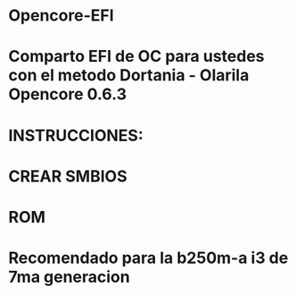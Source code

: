 # Opencore-EFI

# Comparto EFI de OC para  ustedes con el metodo Dortania - Olarila Opencore 0.6.3

# INSTRUCCIONES:

# CREAR SMBIOS
# ROM
# Recomendado para la  b250m-a i3 de 7ma generacion
